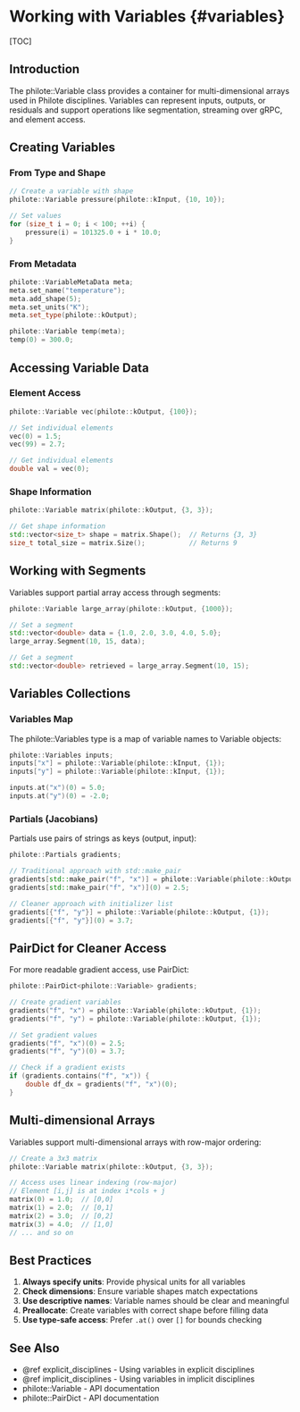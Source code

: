 # Working with Variables {#variables}

[TOC]

## Introduction

The philote::Variable class provides a container for multi-dimensional arrays used in Philote disciplines.
Variables can represent inputs, outputs, or residuals and support operations like segmentation,
streaming over gRPC, and element access.

## Creating Variables

### From Type and Shape

```cpp
// Create a variable with shape
philote::Variable pressure(philote::kInput, {10, 10});

// Set values
for (size_t i = 0; i < 100; ++i) {
    pressure(i) = 101325.0 + i * 10.0;
}
```

### From Metadata

```cpp
philote::VariableMetaData meta;
meta.set_name("temperature");
meta.add_shape(5);
meta.set_units("K");
meta.set_type(philote::kOutput);

philote::Variable temp(meta);
temp(0) = 300.0;
```

## Accessing Variable Data

### Element Access

```cpp
philote::Variable vec(philote::kOutput, {100});

// Set individual elements
vec(0) = 1.5;
vec(99) = 2.7;

// Get individual elements
double val = vec(0);
```

### Shape Information

```cpp
philote::Variable matrix(philote::kOutput, {3, 3});

// Get shape information
std::vector<size_t> shape = matrix.Shape();  // Returns {3, 3}
size_t total_size = matrix.Size();           // Returns 9
```

## Working with Segments

Variables support partial array access through segments:

```cpp
philote::Variable large_array(philote::kOutput, {1000});

// Set a segment
std::vector<double> data = {1.0, 2.0, 3.0, 4.0, 5.0};
large_array.Segment(10, 15, data);

// Get a segment
std::vector<double> retrieved = large_array.Segment(10, 15);
```

## Variables Collections

### Variables Map

The philote::Variables type is a map of variable names to Variable objects:

```cpp
philote::Variables inputs;
inputs["x"] = philote::Variable(philote::kInput, {1});
inputs["y"] = philote::Variable(philote::kInput, {1});

inputs.at("x")(0) = 5.0;
inputs.at("y")(0) = -2.0;
```

### Partials (Jacobians)

Partials use pairs of strings as keys (output, input):

```cpp
philote::Partials gradients;

// Traditional approach with std::make_pair
gradients[std::make_pair("f", "x")] = philote::Variable(philote::kOutput, {1});
gradients[std::make_pair("f", "x")](0) = 2.5;

// Cleaner approach with initializer list
gradients[{"f", "y"}] = philote::Variable(philote::kOutput, {1});
gradients[{"f", "y"}](0) = 3.7;
```

## PairDict for Cleaner Access

For more readable gradient access, use PairDict:

```cpp
philote::PairDict<philote::Variable> gradients;

// Create gradient variables
gradients("f", "x") = philote::Variable(philote::kOutput, {1});
gradients("f", "y") = philote::Variable(philote::kOutput, {1});

// Set gradient values
gradients("f", "x")(0) = 2.5;
gradients("f", "y")(0) = 3.7;

// Check if a gradient exists
if (gradients.contains("f", "x")) {
    double df_dx = gradients("f", "x")(0);
}
```

## Multi-dimensional Arrays

Variables support multi-dimensional arrays with row-major ordering:

```cpp
// Create a 3x3 matrix
philote::Variable matrix(philote::kOutput, {3, 3});

// Access uses linear indexing (row-major)
// Element [i,j] is at index i*cols + j
matrix(0) = 1.0;  // [0,0]
matrix(1) = 2.0;  // [0,1]
matrix(2) = 3.0;  // [0,2]
matrix(3) = 4.0;  // [1,0]
// ... and so on
```

## Best Practices

1. **Always specify units**: Provide physical units for all variables
2. **Check dimensions**: Ensure variable shapes match expectations
3. **Use descriptive names**: Variable names should be clear and meaningful
4. **Preallocate**: Create variables with correct shape before filling data
5. **Use type-safe access**: Prefer `.at()` over `[]` for bounds checking

## See Also

- @ref explicit_disciplines - Using variables in explicit disciplines
- @ref implicit_disciplines - Using variables in implicit disciplines
- philote::Variable - API documentation
- philote::PairDict - API documentation
